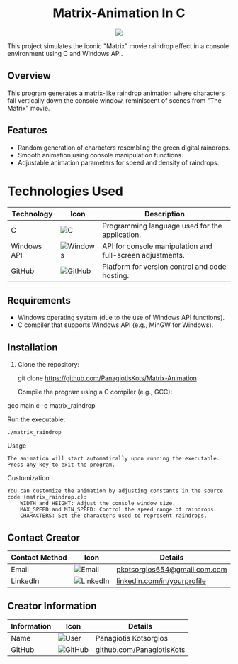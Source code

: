 <div align = "center"> 

# Matrix-Animation In C


</div>

<div align = "center"> 

   
<img src = "https://i.ytimg.com/vi/irwY_HeIogk/sddefault.jpg">

</div>


This project simulates the iconic "Matrix" movie raindrop effect in a console environment using C and Windows API.

## Overview

This program generates a matrix-like raindrop animation where characters fall vertically down the console window, reminiscent of scenes from "The Matrix" movie.

## Features

- Random generation of characters resembling the green digital raindrops.
- Smooth animation using console manipulation functions.
- Adjustable animation parameters for speed and density of raindrops.



# Technologies Used

| Technology   | Icon                                      | Description                        |
|---------------|-------------------------------------------|------------------------------------|
| C             | ![C](https://img.icons8.com/color/48/000000/c.png) | Programming language used for the application. |
| Windows API   | ![Windows](https://img.icons8.com/color/48/000000/windows-10.png) | API for console manipulation and full-screen adjustments. |
| GitHub        | ![GitHub](https://img.icons8.com/material-outlined/24/000000/github.png) | Platform for version control and code hosting. |






## Requirements

- Windows operating system (due to the use of Windows API functions).
- C compiler that supports Windows API (e.g., MinGW for Windows).

## Installation

1. Clone the repository:

   git clone https://github.com/PanagiotisKots/Matrix-Animation

    Compile the program using a C compiler (e.g., GCC):


gcc main.c -o matrix_raindrop

Run the executable:


    ./matrix_raindrop

Usage

    The animation will start automatically upon running the executable.
    Press any key to exit the program.

Customization

    You can customize the animation by adjusting constants in the source code (matrix_raindrop.c):
        WIDTH and HEIGHT: Adjust the console window size.
        MAX_SPEED and MIN_SPEED: Control the speed range of raindrops.
        CHARACTERS: Set the characters used to represent raindrops.









## Contact Creator

| Contact Method | Icon                                      | Details                             |
|----------------|-------------------------------------------|-------------------------------------|
| Email          | ![Email](https://img.icons8.com/ios-filled/50/000000/email.png) | [pkotsorgios654@gmail.com.com](mailto:pkotsorgios654@gmail.com.com) |
| LinkedIn       | ![LinkedIn](https://img.icons8.com/material-outlined/24/000000/linkedin.png) | [linkedin.com/in/yourprofile](https://www.linkedin.com/in/panagiotis-kotsorgios-019ab9303/) |

## Creator Information

| Information    | Icon                                      | Details                             |
|----------------|-------------------------------------------|-------------------------------------|
| Name           | ![User](https://img.icons8.com/material-outlined/24/000000/user.png) | Panagiotis Kotsorgios |
| GitHub         | ![GitHub](https://img.icons8.com/material-outlined/24/000000/github.png) | [github.com/PanagiotisKots](https://github.com/PanagiotisKots) |




